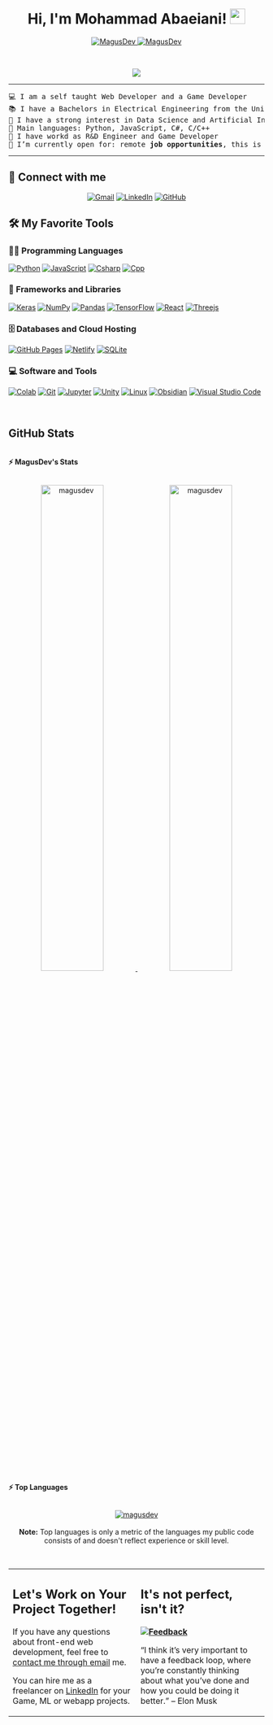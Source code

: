 <h1 align="center">
Hi, I'm Mohammad Abaeiani!
	<a href="https://github.com/MagusDev" target="_self">
		<img src="https://media.giphy.com/media/hvRJCLFzcasrR4ia7z/giphy.gif" width="30">
	</a>
</h1>
<p align="center">
	<a href="https://github.com/MagusDev">
		<img src="https://komarev.com/ghpvc/?username=MagusDev&label=Profile%20views&color=0e75b6&style=flat" alt="MagusDev" />
	</a>
	<a href="https://github.com/MagusDev">
		<img src="https://img.shields.io/github/followers/MagusDev?label=Followers" alt="MagusDev" />
	</a>
</p>
<br/>
<p align="center">
	<a href="https://github.com/MagusDev">
		<img src="https://readme-typing-svg.herokuapp.com?lines=CSE+Student;Game+Developer;Web+Developer;DS%20|%20AI%20|%20ML%20Enthusiastic;Always%20learning%20new%20things&center=true&width=380&height=45">
	</a>
</p>

<hr>

<pre>
💻 I am a self taught Web Developer and a Game Developer
📚 I have a Bachelors in Electrical Engineering from the University of Tehran
📝 I have a strong interest in Data Science and Artificial Intelligence
🌟 Main languages: Python, JavaScript, C#, C/C++
🏢 I have workd as R&D Engineer and Game Developer
🤔 I’m currently open for: remote <b>job opportunities</b>, this is <a href="https://drive.google.com/file/d/1xnHSzLxTrgR56ZT38gDpq4Nc4lpr3E4j/view?usp=sharing" target="_blank">MY RESUME.</a>
</pre>
<hr>

## 🤝 Connect with me
<p align="center">
	<a href="mailto:m.abaeiani@gmail.com"><img img src="https://img.shields.io/badge/gmail-%23EA4335.svg?style=plastic&logo=gmail&logoColor=white" alt="Gmail"/></a>
	<a href="https://www.linkedin.com/in/mohammad-abaeiani/"><img src="https://img.shields.io/badge/linkedin-%230A66C2.svg?style=plastic&logo=linkedin&logoColor=white" alt="LinkedIn"/></a>
	<a href="https://github.com/MagusDev"><img src="https://img.shields.io/badge/github-%23181717.svg?style=plastic&logo=github&logoColor=white" alt="GitHub"/></a>
</p>

## 🛠️ My Favorite Tools

### 👨‍💻 Programming Languages

<p>
    <a href="https://github.com/MagusDev"><img alt="Python" src="https://img.shields.io/badge/Python%20-%2314354C.svg?logo=python&logoColor=white"></a>
    <a href="https://github.com/MagusDev"><img alt="JavaScript" src="https://img.shields.io/badge/JavaScript%20-%23F7DF1E.svg?logo=javascript&logoColor=black"></a>
    <a href="https://github.com/MagusDev"><img alt="Csharp" src="https://img.shields.io/badge/Csharp%20-%23483699.svg?logo=csharp&logoColor=white"></a>
    <a href="https://github.com/MagusDev"><img alt="Cpp" src="https://img.shields.io/badge/C++%20-%230078d7.svg?logo=c%2B%2B&logoColor=white"></a>

### 🧰 Frameworks and Libraries

<p>
    <a href="https://github.com/MagusDev"><img alt="Keras" src="https://img.shields.io/badge/Keras%20-%23D00000.svg?logo=Keras&logoColor=white"></a>
    <a href="https://github.com/MagusDev"><img alt="NumPy" src="https://img.shields.io/badge/Numpy%20-%23013243.svg?logo=numpy&logoColor=white"></a>
    <a href="https://github.com/MagusDev"><img alt="Pandas" src="https://img.shields.io/badge/Pandas%20-%23150458.svg?logo=pandas&logoColor=white"></a>
    <a href="https://github.com/MagusDev"><img alt="TensorFlow" src="https://img.shields.io/badge/TensorFlow%20-%23FF6F00.svg?logo=TensorFlow&logoColor=white"></a>
    <a href="https://github.com/MagusDev"><img alt="React" src="https://img.shields.io/badge/React%20-%23483699.svg?logo=React&logoColor=white"></a>
    <a href="https://github.com/MagusDev"><img alt="Threejs" src="https://img.shields.io/badge/ThreeJs%20-%23000000.svg?logo=three.js&logoColor=white"></a>
</p>

### 🗄️ Databases and Cloud Hosting

<p>
    <a href="https://github.com/MagusDev"><img alt="GitHub Pages" src="https://img.shields.io/badge/GitHub%20Pages-%23327FC7.svg?logo=github&logoColor=white"></a>
    <a href="https://github.com/MagusDev"><img alt="Netlify" src="https://img.shields.io/badge/Netlify-%2300C7B7.svg?logo=netlify&logoColor=white"></a>
    <a href="https://github.com/MagusDev"><img alt="SQLite" src ="https://img.shields.io/badge/Sqlite-%23FF6F00.svg?logo=sqlite&logoColor=white"></a>
</p>

### 💻 Software and Tools

<p>
    <a href="https://github.com/MagusDev"><img alt="Colab" src="https://img.shields.io/badge/Colab-00b56a.svg?logo=google-colab&logoColor=white"></a>
    <a href="https://github.com/MagusDev"><img alt="Git" src="https://img.shields.io/badge/Git%20-%23F05033.svg?logo=git&logoColor=white"></a>
    <a href="https://github.com/MagusDev"><img alt="Jupyter" src="https://img.shields.io/badge/Jupyter%20-%23F37626.svg?logo=Jupyter&logoColor=white"></a>
    <a href="https://github.com/MagusDev"><img alt="Unity" src="https://img.shields.io/badge/Unity-00b56a.svg?logo=unity&logoColor=white"></a>
    <a href="https://github.com/MagusDev"><img alt="Linux" src="https://img.shields.io/badge/Linux%20-%FCC624.svg?logo=linux&logoColor=black"></a>
    <a href="https://github.com/MagusDev"><img alt="Obsidian" src="https://img.shields.io/badge/Obsidian-483699?logo=obsidian&logoColor=white"></a>
    <a href="https://github.com/MagusDev"><img alt="Visual Studio Code" src="https://img.shields.io/badge/Visual%20Studio%20Code-0078d7.svg?logo=visual-studio-code&logoColor=white"></a>
</p>
</br>

<!--
### 👨🏽‍💻 Workspace
<p>
    <a href="https://github.com/Bouaskaoun"><img alt="Macbook Air M1" src="https://img.shields.io/badge/Apple-MacBook_Air_2020-999999?style=for-the-badge&logo=apple&logoColor=white"></a>
    <a href="https://github.com/Bouaskaoun"><img alt="Spotify" src="https://img.shields.io/badge/Spotify-1ED760?&style=for-the-badge&logo=spotify&logoColor=white"></a>
</p>
-->


## GitHub Stats

<br/>
<summary><b>⚡ MagusDev's Stats</b></summary>
<br/>
<p align="center">
	<a href="https://github.com/MagusDev">
	<img width="49.5%" src="https://github-readme-stats.vercel.app/api?username=MagusDev&show_icons=true" alt="magusdev">
	<img width="49.5%" src="https://github-readme-streak-stats.herokuapp.com/?user=MagusDev" alt="magusdev">
	</a>
	<br/>
</p>
<br/>
<!--
<summary><b>⚡ Activity graph</b></summary>
<br/>
<p align="center">
	<a href="https://github.com/Bouaskaoun">
		<img src="https://activity-graph.herokuapp.com/graph?username=bouaskaoun&bg_color=ffffff&color=000000&line=000000&point=000000&area=true&hide_border=true" alt="bouaskaoun">
	</a>
</p>
<br/>
-->
<summary><b>⚡ Top Languages</b></summary>
<br/>

<p align="center">
	<a href="https://github.com/MagusDev">
	<img src="https://github-readme-stats.vercel.app/api/top-langs/?username=MagusDev&langs_count=8&layout=compact" alt="magusdev">
	</a>
	<br/>
<br/>
<b>Note:</b> Top languages is only a metric of the languages my public code consists of and doesn't reflect experience or skill level.
</p>
<br/>

<table style="border: none">
  <tr>
  <td width="50%" valign="top">

## Let's Work on Your Project Together!

If you have any questions about front-end web development, feel free to <a href="mailto:m.abaeiani@gmail.com">contact me through email</a> me.

You can hire me as a freelancer on <a href="https://www.linkedin.com/in/mohammad-abaeiani/">LinkedIn</a> for your Game, ML or webapp projects.
  </td>
  <td width="50%" valign="top">

## It's not perfect, isn't it?

**<a href="https://github.com/MagusDev"><img alt="Feedback" src="https://img.shields.io/badge/Ask%20me-anything-1abc9c.svg"></a>**

“I think it’s very important to have a feedback loop, where you’re constantly thinking about what you’ve done and how you could be doing it better.”
– Elon Musk

  </td>
  </tr>
</table>
